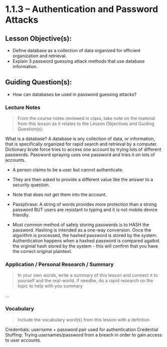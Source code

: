 # 1.1.3 – Authentication and Password Attacks

## Lesson Objective(s):
- Define database as a collection of data organized for efficient organization and retrieval.
- Explain 3 password guessing attack methods that use database information.

## Guiding Question(s):
- How can databases be used in password guessing attacks?

### Lecture Notes
> From the course notes reviewed in class, take note on the material from this lesson as it relates to the Lesson Objectives and Guiding Question(s):

What  is a database? A database is any collection of data, or information, that is specifically organized for rapid search and retrieval by a computer. 
Dictionary brute force tries to access one account by trying lots of different passwords. Password spraying uses one password and tries it on lots of accounts. 

- A person claims to be a user but cannot authenticate.
- They are then asked to provide a different value like the answer to a security question.
- Note that does not get them into the account.

- Passphrase: A string of words provides more protection than a strong password BUT users are resistant to typing and it is not mobile device friendly.

- Most common method of safely storing passwords is to HASH the password. Hashing is intended as a one-way conversion. Once the algorithm is processed, the hashed password is stored by the system. Authentication happens when a hashed password is compared agaibst the orginial hash stored by the system - this will confirm that you have the correct original plaintext.

### Application / Personal Research / Summary
> In your own words, write a summary of this lesson and connect it to yourself and the real-world. If needbe, do a rapid research on the topic to help with you summary

...

### Vocabulary
> Include the vocabulary word(s) from this lesson with a defintion

Credentials: username + password pair used for authentication
Credential Stuffing: Trying usernames/password from a breach in order to gain access to user accounts.
